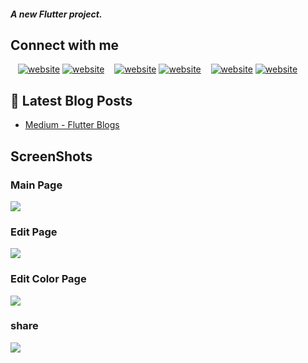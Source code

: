 ##### A new Flutter project.

## Connect with me
&nbsp;&nbsp;
[![website](./readme_image/icons/twitter-light.svg)](https://twitter.com/mrtkarakis#gh-light-mode-only)
[![website](./readme_image/icons/twitter-dark.svg)](https://twitter.com/mrtkarakis#gh-dark-mode-only)
&nbsp;&nbsp;
[![website](./readme_image/icons/linkedin-light.svg)](https://www.linkedin.com/in/mert-karakış-60622320a/#gh-light-mode-only)
[![website](./readme_image/icons/linkedin-dark.svg)](https://www.linkedin.com/in/mert-karakış-60622320a/#gh-dark-mode-only)
&nbsp;&nbsp;
[![website](./readme_image/icons/instagram-light.svg)](https://www.instagram.com/mrtkarakis/#gh-light-mode-only)
[![website](./readme_image/icons/instagram-dark.svg)](https://www.instagram.com/mrtkarakis/#gh-dark-mode-only)


## 📕 Latest Blog Posts

<!-- BLOG-POST-LIST:START -->
- [Medium - Flutter Blogs](https://mrtkarakis.medium.com)


## ScreenShots
### Main Page
![](readme_image/main_page.png)
### Edit Page
![](readme_image/edit_page.png)
### Edit Color Page
![](readme_image/edit_color_page.png)
### share
![](readme_image/share.png)
